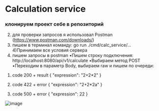 # Calculation service

### клонируем проект себе в репозиторий
2) для проверки запросов я использовал Postman (https://www.postman.com/downloads/)
3) пишем в терминал команду: go run ./cmd/calc_service/...
4)Принимаем все условия сервера
5) пишем запросы в postman 
•Пишем строку подключения:<br>
http://localhost:8080/api/v1/calculate
•Выбираем метод POST
•Переходим в параметр Body, выбираем raw и пишем по очереди:
1. code 200 + result
{
    "expression": "2+2*2"
}

2. code 422 + error
{
    "expression": "2+2*2a"
}

3. code 500 + error
{
    "expression": 22
}

![image](https://github.com/user-attachments/assets/d3c14530-ee70-4ceb-9ae4-ff08fb07d524)

